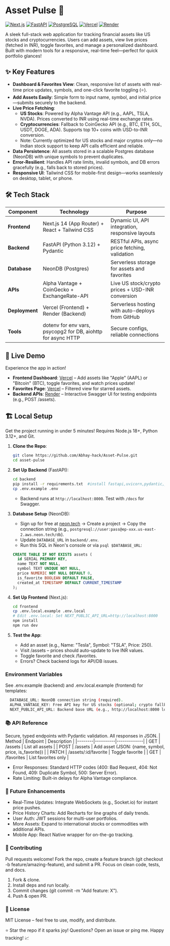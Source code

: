 # Asset Pulse 🚀

[![Next.js](https://img.shields.io/badge/Next.js-14.2.3-black?style=flat&logo=next.js)](https://nextjs.org/)
[![FastAPI](https://img.shields.io/badge/FastAPI-0.104.1-blue?style=flat&logo=fastapi)](https://fastapi.tiangolo.com/)
[![PostgreSQL](https://img.shields.io/badge/PostgreSQL-16-green?style=flat&logo=postgresql)](https://www.postgresql.org/)
[![Vercel](https://img.shields.io/badge/Vercel-Deployed-orange?style=flat&logo=vercel)](https://vercel.com)
[![Render](https://img.shields.io/badge/Render-Deployed-red?style=flat&logo=render)](https://render.com)

A sleek full-stack web application for tracking financial assets like US stocks and cryptocurrencies. Users can add assets, view live prices (fetched in INR), toggle favorites, and manage a personalized dashboard. Built with modern tools for a responsive, real-time feel—perfect for quick portfolio glances!

## ✨ Key Features
- **Dashboard & Favorites View**: Clean, responsive list of assets with real-time price updates, symbols, and one-click favorite toggling (⭐).
- **Add Assets Easily**: Simple form to input name, symbol, and initial price—submits securely to the backend.
- **Live Price Fetching**:
  - **US Stocks**: Powered by Alpha Vantage API (e.g., AAPL, TSLA, NVDA). Prices converted to INR using real-time exchange rates.
  - **Cryptocurrencies**: Fallback to CoinGecko API (e.g., BTC, ETH, SOL, USDT, DOGE, ADA). Supports top 10+ coins with USD-to-INR conversion.
  - Note: Currently optimized for US stocks and major cryptos only—no Indian stock support to keep API calls efficient and reliable.
- **Data Persistence**: All assets stored in a scalable Postgres database (NeonDB) with unique symbols to prevent duplicates.
- **Error-Resilient**: Handles API rate limits, invalid symbols, and DB errors gracefully (e.g., falls back to stored prices).
- **Responsive UI**: Tailwind CSS for mobile-first design—works seamlessly on desktop, tablet, or phone.

## 🛠 Tech Stack
| Component | Technology | Purpose |
|-----------|------------|---------|
| **Frontend** | Next.js 14 (App Router) + React + Tailwind CSS | Dynamic UI, API integration, responsive layouts |
| **Backend** | FastAPI (Python 3.12) + Pydantic | RESTful APIs, async price fetching, validation |
| **Database** | NeonDB (Postgres) | Serverless storage for assets and favorites |
| **APIs** | Alpha Vantage + CoinGecko + ExchangeRate-API | Live US stock/crypto prices + USD-INR conversion |
| **Deployment** | Vercel (Frontend) + Render (Backend) | Serverless hosting with auto-deploys from GitHub |
| **Tools** | dotenv for env vars, psycopg2 for DB, aiohttp for async HTTP | Secure configs, reliable connections |

## 🚀 Live Demo
Experience the app in action!

- **Frontend Dashboard**: [Vercel](https://asset-pulse-two.vercel.app/) – Add assets like "Apple" (AAPL) or "Bitcoin" (BTC), toggle favorites, and watch prices update!
- **Favorites Page**: [Vercel](https://asset-pulse-two.vercel.app/favorites) – Filtered view for starred assets.
- **Backend APIs**: [Render](https://asset-pulse.onrender.com/docs) – Interactive Swagger UI for testing endpoints (e.g., POST /assets).

## 🏗 Local Setup
Get the project running in under 5 minutes! Requires Node.js 18+, Python 3.12+, and Git.

1. **Clone the Repo**:
   ```bash
   git clone https://github.com/Abhay-hack/Asset-Pulse.git
   cd asset-pulse
   ```
2. **Set Up Backend** (FastAPI):
     ```bash
     cd backend
     pip install -r requirements.txt  #install fastapi,uvicorn,pydantic,psycopg2-binary,python-dotenv,aiohttp,yfinance==0.2.40,requests==2.31.0,asyncio,alpha-vantage==2.3.1
     cp .env.example .env
     ```
    - Backend runs at `http://localhost:8000`. Test with `/docs` for Swagger.

3. **Database Setup** (NeonDB):
    - Sign up for free at [neon.tech](https://neon.tech) → Create a project → Copy the connection string (e.g., `postgresql://user:pass@ep-xxx.us-east-2.aws.neon.tech/db`).
    - Update `DATABASE_URL` in `backend/.env`.
    - Run this SQL in Neon's console or via `psql $DATABASE_URL`:
    ```sql
    CREATE TABLE IF NOT EXISTS assets (
      id SERIAL PRIMARY KEY,
      name TEXT NOT NULL,
      symbol TEXT UNIQUE NOT NULL,
      price NUMERIC NOT NULL DEFAULT 0,
      is_favorite BOOLEAN DEFAULT FALSE,
      created_at TIMESTAMP DEFAULT CURRENT_TIMESTAMP
    );
    ```
4. **Set Up Frontend** (Next.js):
   ```bash
   cd frontend
   cp .env.local.example .env.local
   # Edit .env.local: Set NEXT_PUBLIC_API_URL=http://localhost:8000
   npm install
   npm run dev
   ```
5. **Test the App**:
   - Add an asset (e.g., Name: "Tesla", Symbol: "TSLA", Price: 250).
   - Visit /assets – prices should auto-update to live INR values.
   - Toggle favorite and check /favorites.
   - Errors? Check backend logs for API/DB issues.

### Environment Variables
See .env.example (backend) and .env.local.example (frontend) for templates:
```bash
  DATABASE_URL: NeonDB connection string (required).
  ALPHA_VANTAGE_KEY: Free API key for US stocks (optional; crypto fallback works without).
  NEXT_PUBLIC_API_URL: Backend base URL (e.g., http://localhost:8000 locally).
```

### 📚 API Reference
Secure, typed endpoints with Pydantic validation. All responses in JSON.
  | Method | Endpoint | Description |
  |--------|----------|-------------|
  | GET | /assets | List all assets |
  | POST | /assets | Add asset (JSON: {name, symbol, price, is_favorite}) |
  | PATCH | /assets/:id/favorite | Toggle favorite |
  | GET | /favorites | List favorites only |

  - Error Responses: Standard HTTP codes (400: Bad Request, 404: Not Found, 409: Duplicate Symbol, 500: Server Error).
  - Rate Limiting: Built-in delays for Alpha Vantage compliance.

### 🔮 Future Enhancements
  - Real-Time Updates: Integrate WebSockets (e.g., Socket.io) for instant price pushes.
  - Price History Charts: Add Recharts for line graphs of daily trends.
  - User Auth: JWT sessions for multi-user portfolios.
  - More Assets: Expand to international stocks or commodities with additional APIs.
  - Mobile App: React Native wrapper for on-the-go tracking.

### 🤝 Contributing
Pull requests welcome! Fork the repo, create a feature branch (git checkout -b feature/amazing-feature), and submit a PR. Focus on clean code, tests, and docs.
1. Fork & clone.
2. Install deps and run locally.
3. Commit changes (git commit -m "Add feature: X").
4. Push & open PR.

### 📄 License
MIT License – feel free to use, modify, and distribute.

⭐ Star the repo if it sparks joy! Questions? Open an issue or ping me. Happy tracking! 📈
